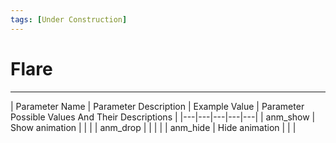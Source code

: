 ```yaml
---
tags: [Under Construction]
---
```


# Flare

___

| Parameter Name | Parameter Description | Example Value | Parameter Possible Values And Their Descriptions |
|---|---|---|---|---|
| anm_show | Show animation |  |  |
| anm_drop | |  |  |
| anm_hide | Hide animation |  |  |
